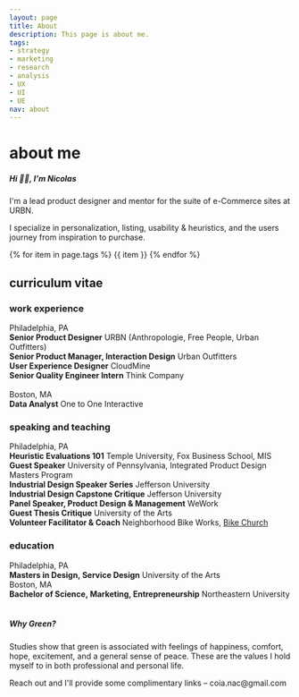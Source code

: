```yaml
---
layout: page
title: About
description: This page is about me.
tags:
- strategy
- marketing
- research
- analysis
- UX
- UI
- UE
nav: about
---
```

<div class="w3-row">
  <div class="w3-col w3-container m1">
  </div>
  <div class="w3-col w3-container m11">
  <h1>about me</h1>
</div>
</div>

<div class="w3-row block-head">
<div class="w3-col w3-container m1">
  </div>
  <div class="w3-col w3-container m10">
    <h5>Hi 👋🏼, I'm Nicolas</h5>
    <p>I'm a lead product designer and mentor for the suite of e-Commerce sites at URBN.</p>
    <p>I specialize in personalization, listing, usability & heuristics, and the users journey from inspiration to purchase.</p>
  </div>
  <div class="w3-col w3-container m1">
  </div>
</div>

<div class="w3-row">
<div class="w3-col w3-container m1">
  </div>
  <div class="w3-col w3-container m10">
    {% for item in page.tags %}
      <pill>{{ item }}</pill>
    {% endfor %}
  </div>
  <div class="w3-col w3-container m1">
  </div>
</div>

<div class="w3-row">
<div class="w3-col w3-container m1">
  </div>
  <div class="w3-col w3-container m10">
    <h2>curriculum vitae</h2>
    <h3>work experience</h3>
    <label-1>Philadelphia, PA</label-1>
    <br><label-3><b>Senior Product Designer</b> URBN (Anthropologie, Free People, Urban Outfitters)</label-3>
    <br><label-3><b>Senior Product Manager, Interaction Design</b> Urban Outfitters</label-3>
    <br><label-3><b>User Experience Designer</b> CloudMine</label-3>
    <br><label-3><b>Senior Quality Engineer Intern</b> Think Company</label-3>
    <br><br><label-1>Boston, MA</label-1>
    <br><label-3><b>Data Analyst</b> One to One Interactive</label-3> 
    <h3>speaking and teaching</h3>
    <label-1>Philadelphia, PA</label-1>
    <br><label-3><b>Heuristic Evaluations 101</b> Temple University, Fox Business School, MIS</label-3>
    <br><label-3><b>Guest Speaker</b> University of Pennsylvania, Integrated Product Design Masters Program</label-3>
    <br><label-3><b>Industrial Design Speaker Series</b> Jefferson University</label-3>
    <br><label-3><b>Industrial Design Capstone Critique</b> Jefferson University</label-3>
    <br><label-3><b>Panel Speaker, Product Design & Management</b> WeWork</label-3>
    <br><label-3><b>Guest Thesis Critique</b> University of the Arts</label-3>
    <br><label-3><b>Volunteer Facilitator & Coach</b> Neighborhood Bike Works, <a href="https://www.neighborhoodbikeworks.org/adult-programs/bike-church">Bike Church</a></label-3>
    <h3>education</h3>
    <label-1>Philadelphia, PA</label-1>
    <br><label-3><b>Masters in Design, Service Design</b> University of the Arts</label-3>
    <br><label-1>Boston, MA</label-1>
    <br><label-3><b>Bachelor of Science, Marketing, Entrepreneurship</b> Northeastern University</label-3>
  </div>
  <div class="w3-col w3-container m1">
  </div>
</div>
  
<br>
<div class="w3-row block-head">
<div class="w3-col w3-container m1">
  </div>
  <div class="w3-col w3-container m10">
    <h5>Why Green?</h5>
    <p>Studies show that green is associated with feelings of happiness, comfort, hope, excitement, and a general sense of peace. These are the values I hold myself to in both professional and personal life.</p>
    <p>Reach out and I'll provide some complimentary links – coia.nac@gmail.com</p>
  </div>
  <div class="w3-col w3-container m1">
  </div>
</div>
